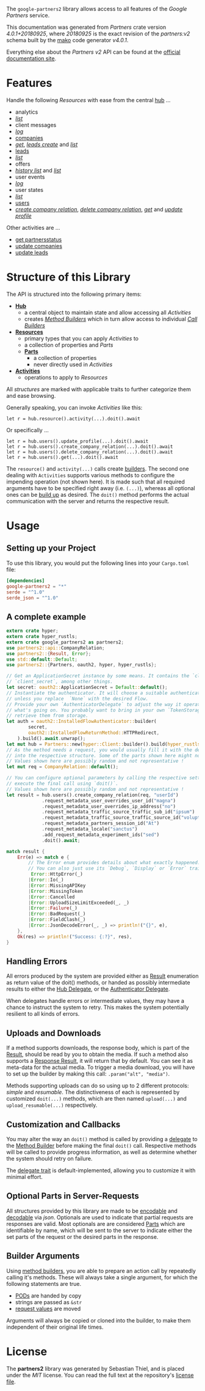 <!---
DO NOT EDIT !
This file was generated automatically from 'src/generator/templates/api/README.md.mako'
DO NOT EDIT !
-->
The `google-partners2` library allows access to all features of the *Google Partners* service.

This documentation was generated from *Partners* crate version *4.0.1+20180925*, where *20180925* is the exact revision of the *partners:v2* schema built by the [mako](http://www.makotemplates.org/) code generator *v4.0.1*.

Everything else about the *Partners* *v2* API can be found at the
[official documentation site](https://developers.google.com/partners/).
# Features

Handle the following *Resources* with ease from the central [hub](https://docs.rs/google-partners2/4.0.1+20180925/google_partners2/Partners) ... 

* analytics
 * [*list*](https://docs.rs/google-partners2/4.0.1+20180925/google_partners2/api::AnalyticListCall)
* client messages
 * [*log*](https://docs.rs/google-partners2/4.0.1+20180925/google_partners2/api::ClientMessageLogCall)
* [companies](https://docs.rs/google-partners2/4.0.1+20180925/google_partners2/api::Company)
 * [*get*](https://docs.rs/google-partners2/4.0.1+20180925/google_partners2/api::CompanyGetCall), [*leads create*](https://docs.rs/google-partners2/4.0.1+20180925/google_partners2/api::CompanyLeadCreateCall) and [*list*](https://docs.rs/google-partners2/4.0.1+20180925/google_partners2/api::CompanyListCall)
* [leads](https://docs.rs/google-partners2/4.0.1+20180925/google_partners2/api::Lead)
 * [*list*](https://docs.rs/google-partners2/4.0.1+20180925/google_partners2/api::LeadListCall)
* offers
 * [*history list*](https://docs.rs/google-partners2/4.0.1+20180925/google_partners2/api::OfferHistoryListCall) and [*list*](https://docs.rs/google-partners2/4.0.1+20180925/google_partners2/api::OfferListCall)
* user events
 * [*log*](https://docs.rs/google-partners2/4.0.1+20180925/google_partners2/api::UserEventLogCall)
* user states
 * [*list*](https://docs.rs/google-partners2/4.0.1+20180925/google_partners2/api::UserStateListCall)
* [users](https://docs.rs/google-partners2/4.0.1+20180925/google_partners2/api::User)
 * [*create company relation*](https://docs.rs/google-partners2/4.0.1+20180925/google_partners2/api::UserCreateCompanyRelationCall), [*delete company relation*](https://docs.rs/google-partners2/4.0.1+20180925/google_partners2/api::UserDeleteCompanyRelationCall), [*get*](https://docs.rs/google-partners2/4.0.1+20180925/google_partners2/api::UserGetCall) and [*update profile*](https://docs.rs/google-partners2/4.0.1+20180925/google_partners2/api::UserUpdateProfileCall)

Other activities are ...

* [get partnersstatus](https://docs.rs/google-partners2/4.0.1+20180925/google_partners2/api::MethodGetPartnersstatuCall)
* [update companies](https://docs.rs/google-partners2/4.0.1+20180925/google_partners2/api::MethodUpdateCompanyCall)
* [update leads](https://docs.rs/google-partners2/4.0.1+20180925/google_partners2/api::MethodUpdateLeadCall)



# Structure of this Library

The API is structured into the following primary items:

* **[Hub](https://docs.rs/google-partners2/4.0.1+20180925/google_partners2/Partners)**
    * a central object to maintain state and allow accessing all *Activities*
    * creates [*Method Builders*](https://docs.rs/google-partners2/4.0.1+20180925/google_partners2/client::MethodsBuilder) which in turn
      allow access to individual [*Call Builders*](https://docs.rs/google-partners2/4.0.1+20180925/google_partners2/client::CallBuilder)
* **[Resources](https://docs.rs/google-partners2/4.0.1+20180925/google_partners2/client::Resource)**
    * primary types that you can apply *Activities* to
    * a collection of properties and *Parts*
    * **[Parts](https://docs.rs/google-partners2/4.0.1+20180925/google_partners2/client::Part)**
        * a collection of properties
        * never directly used in *Activities*
* **[Activities](https://docs.rs/google-partners2/4.0.1+20180925/google_partners2/client::CallBuilder)**
    * operations to apply to *Resources*

All *structures* are marked with applicable traits to further categorize them and ease browsing.

Generally speaking, you can invoke *Activities* like this:

```Rust,ignore
let r = hub.resource().activity(...).doit().await
```

Or specifically ...

```ignore
let r = hub.users().update_profile(...).doit().await
let r = hub.users().create_company_relation(...).doit().await
let r = hub.users().delete_company_relation(...).doit().await
let r = hub.users().get(...).doit().await
```

The `resource()` and `activity(...)` calls create [builders][builder-pattern]. The second one dealing with `Activities` 
supports various methods to configure the impending operation (not shown here). It is made such that all required arguments have to be 
specified right away (i.e. `(...)`), whereas all optional ones can be [build up][builder-pattern] as desired.
The `doit()` method performs the actual communication with the server and returns the respective result.

# Usage

## Setting up your Project

To use this library, you would put the following lines into your `Cargo.toml` file:

```toml
[dependencies]
google-partners2 = "*"
serde = "^1.0"
serde_json = "^1.0"
```

## A complete example

```Rust
extern crate hyper;
extern crate hyper_rustls;
extern crate google_partners2 as partners2;
use partners2::api::CompanyRelation;
use partners2::{Result, Error};
use std::default::Default;
use partners2::{Partners, oauth2, hyper, hyper_rustls};

// Get an ApplicationSecret instance by some means. It contains the `client_id` and 
// `client_secret`, among other things.
let secret: oauth2::ApplicationSecret = Default::default();
// Instantiate the authenticator. It will choose a suitable authentication flow for you, 
// unless you replace  `None` with the desired Flow.
// Provide your own `AuthenticatorDelegate` to adjust the way it operates and get feedback about 
// what's going on. You probably want to bring in your own `TokenStorage` to persist tokens and
// retrieve them from storage.
let auth = oauth2::InstalledFlowAuthenticator::builder(
        secret,
        oauth2::InstalledFlowReturnMethod::HTTPRedirect,
    ).build().await.unwrap();
let mut hub = Partners::new(hyper::Client::builder().build(hyper_rustls::HttpsConnectorBuilder::new().with_native_roots().https_or_http().enable_http1().enable_http2().build()), auth);
// As the method needs a request, you would usually fill it with the desired information
// into the respective structure. Some of the parts shown here might not be applicable !
// Values shown here are possibly random and not representative !
let mut req = CompanyRelation::default();

// You can configure optional parameters by calling the respective setters at will, and
// execute the final call using `doit()`.
// Values shown here are possibly random and not representative !
let result = hub.users().create_company_relation(req, "userId")
             .request_metadata_user_overrides_user_id("magna")
             .request_metadata_user_overrides_ip_address("no")
             .request_metadata_traffic_source_traffic_sub_id("ipsum")
             .request_metadata_traffic_source_traffic_source_id("voluptua.")
             .request_metadata_partners_session_id("At")
             .request_metadata_locale("sanctus")
             .add_request_metadata_experiment_ids("sed")
             .doit().await;

match result {
    Err(e) => match e {
        // The Error enum provides details about what exactly happened.
        // You can also just use its `Debug`, `Display` or `Error` traits
         Error::HttpError(_)
        |Error::Io(_)
        |Error::MissingAPIKey
        |Error::MissingToken
        |Error::Cancelled
        |Error::UploadSizeLimitExceeded(_, _)
        |Error::Failure(_)
        |Error::BadRequest(_)
        |Error::FieldClash(_)
        |Error::JsonDecodeError(_, _) => println!("{}", e),
    },
    Ok(res) => println!("Success: {:?}", res),
}

```
## Handling Errors

All errors produced by the system are provided either as [Result](https://docs.rs/google-partners2/4.0.1+20180925/google_partners2/client::Result) enumeration as return value of
the doit() methods, or handed as possibly intermediate results to either the 
[Hub Delegate](https://docs.rs/google-partners2/4.0.1+20180925/google_partners2/client::Delegate), or the [Authenticator Delegate](https://docs.rs/yup-oauth2/*/yup_oauth2/trait.AuthenticatorDelegate.html).

When delegates handle errors or intermediate values, they may have a chance to instruct the system to retry. This 
makes the system potentially resilient to all kinds of errors.

## Uploads and Downloads
If a method supports downloads, the response body, which is part of the [Result](https://docs.rs/google-partners2/4.0.1+20180925/google_partners2/client::Result), should be
read by you to obtain the media.
If such a method also supports a [Response Result](https://docs.rs/google-partners2/4.0.1+20180925/google_partners2/client::ResponseResult), it will return that by default.
You can see it as meta-data for the actual media. To trigger a media download, you will have to set up the builder by making
this call: `.param("alt", "media")`.

Methods supporting uploads can do so using up to 2 different protocols: 
*simple* and *resumable*. The distinctiveness of each is represented by customized 
`doit(...)` methods, which are then named `upload(...)` and `upload_resumable(...)` respectively.

## Customization and Callbacks

You may alter the way an `doit()` method is called by providing a [delegate](https://docs.rs/google-partners2/4.0.1+20180925/google_partners2/client::Delegate) to the 
[Method Builder](https://docs.rs/google-partners2/4.0.1+20180925/google_partners2/client::CallBuilder) before making the final `doit()` call. 
Respective methods will be called to provide progress information, as well as determine whether the system should 
retry on failure.

The [delegate trait](https://docs.rs/google-partners2/4.0.1+20180925/google_partners2/client::Delegate) is default-implemented, allowing you to customize it with minimal effort.

## Optional Parts in Server-Requests

All structures provided by this library are made to be [encodable](https://docs.rs/google-partners2/4.0.1+20180925/google_partners2/client::RequestValue) and 
[decodable](https://docs.rs/google-partners2/4.0.1+20180925/google_partners2/client::ResponseResult) via *json*. Optionals are used to indicate that partial requests are responses 
are valid.
Most optionals are are considered [Parts](https://docs.rs/google-partners2/4.0.1+20180925/google_partners2/client::Part) which are identifiable by name, which will be sent to 
the server to indicate either the set parts of the request or the desired parts in the response.

## Builder Arguments

Using [method builders](https://docs.rs/google-partners2/4.0.1+20180925/google_partners2/client::CallBuilder), you are able to prepare an action call by repeatedly calling it's methods.
These will always take a single argument, for which the following statements are true.

* [PODs][wiki-pod] are handed by copy
* strings are passed as `&str`
* [request values](https://docs.rs/google-partners2/4.0.1+20180925/google_partners2/client::RequestValue) are moved

Arguments will always be copied or cloned into the builder, to make them independent of their original life times.

[wiki-pod]: http://en.wikipedia.org/wiki/Plain_old_data_structure
[builder-pattern]: http://en.wikipedia.org/wiki/Builder_pattern
[google-go-api]: https://github.com/google/google-api-go-client

# License
The **partners2** library was generated by Sebastian Thiel, and is placed 
under the *MIT* license.
You can read the full text at the repository's [license file][repo-license].

[repo-license]: https://github.com/Byron/google-apis-rsblob/main/LICENSE.md

